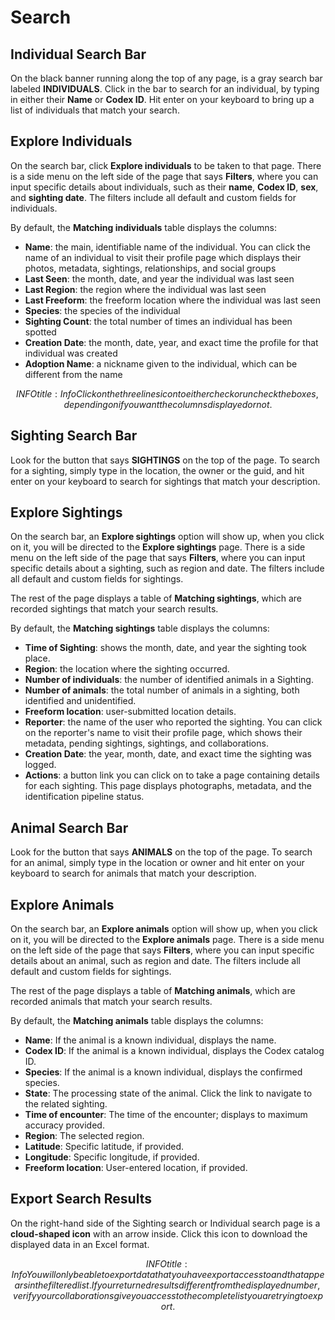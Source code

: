 # Search

## Individual Search Bar

On the black banner running along the top of any page, is a gray search bar labeled **INDIVIDUALS**. Click in the bar to search for an individual, by typing in either their **Name** or **Codex ID**. Hit enter on your keyboard to bring up a list of individuals that match your search.

## Explore Individuals

On the search bar, click **Explore individuals** to be taken to that page. There is a side menu on the left side of the page that says **Filters**, where you can input specific details about individuals, such as their **name**, **Codex ID**, **sex**, and **sighting date**. The filters include all default and custom fields for individuals.

By default, the **Matching individuals** table displays the columns:

* **Name**: the main, identifiable name of the individual. You can click the name of an individual to visit their profile page which displays their photos, metadata, sightings, relationships, and social groups
* **Last Seen**: the month, date, and year the individual was last seen
* **Last Region**: the region where the individual was last seen
* **Last Freeform**: the freeform location where the individual was last seen
* **Species**: the species of the individual
* **Sighting Count**: the total number of times an individual has been spotted
* **Creation Date**: the month, date, year, and exact time the profile for that individual was created
* **Adoption Name**: a nickname given to the individual, which can be different from the name

$$INFO
title: Info 
Click on the three lines icon to either check or uncheck the boxes, depending on if you want the columns displayed or not.
$$

## Sighting Search Bar

Look for the button that says **SIGHTINGS** on the top of the page. To search for a sighting, simply type in the location, the owner or the guid, and hit enter on your keyboard to search for sightings that match your description.

## Explore Sightings

On the search bar, an **Explore sightings** option will show up, when you click on it, you will be directed to the **Explore sightings** page. There is a side menu on the left side of the page that says **Filters**, where you can input specific details about a sighting, such as region and date. The filters include all default and custom fields for sightings.

The rest of the page displays a table of **Matching sightings**, which are recorded sightings that match your search results.

By default, the **Matching sightings** table displays the columns:

* **Time of Sighting**: shows the month, date, and year the sighting took place.
* **Region**: the location where the sighting occurred.
* **Number of individuals**: the number of identified animals in a Sighting.
* **Number of animals**: the total number of animals in a sighting, both identified and unidentified.
* **Freeform location**: user-submitted location details.
* **Reporter**: the name of the user who reported the sighting. You can click on the reporter's name to visit their profile page, which shows their metadata, pending sightings, sightings, and collaborations.
* **Creation Date**: the year, month, date, and exact time the sighting was logged.
* **Actions**: a button link you can click on to take a page containing details for each sighting. This page displays photographs, metadata, and the identification pipeline status.

## Animal Search Bar

Look for the button that says **ANIMALS** on the top of the page. To search for an animal, simply type in the location or owner and hit enter on your keyboard to search for animals that match your description.

## Explore Animals

On the search bar, an **Explore animals** option will show up, when you click on it, you will be directed to the **Explore animals** page. There is a side menu on the left side of the page that says **Filters**, where you can input specific details about an animal, such as region and date. The filters include all default and custom fields for sightings.

The rest of the page displays a table of **Matching animals**, which are recorded animals that match your search results.

By default, the **Matching animals** table displays the columns:

* **Name**: If the animal is a known individual, displays the name.
* **Codex ID**: If the animal is a known individual, displays the Codex catalog ID.
* **Species**: If the animal is a known individual, displays the confirmed species.
* **State**: The processing state of the animal. Click the link to navigate to the related sighting.
* **Time of encounter**: The time of the encounter; displays to maximum accuracy provided.
* **Region**: The selected region.
* **Latitude**: Specific latitude, if provided.
* **Longitude**: Specific longitude, if provided.
* **Freeform location**: User-entered location, if provided.

## Export Search Results

On the right-hand side of the Sighting search or Individual search page is a **cloud-shaped icon** with an arrow inside. Click this icon to download the displayed data in an Excel format.

$$INFO
title: Info
You will only be able to export data that you have export access to and that appears in the filtered list. If your returned results different from the displayed number, verify your collaborations give you access to the complete list you are trying to export.
$$


